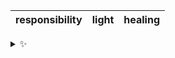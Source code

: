 | responsibility | light | healing |
| :------------: | :---: | :-----: |

<details>
  <summary>✨</summary>
  These words are chosen at random each day. New words will appear here tomorrow morning.
</details>
